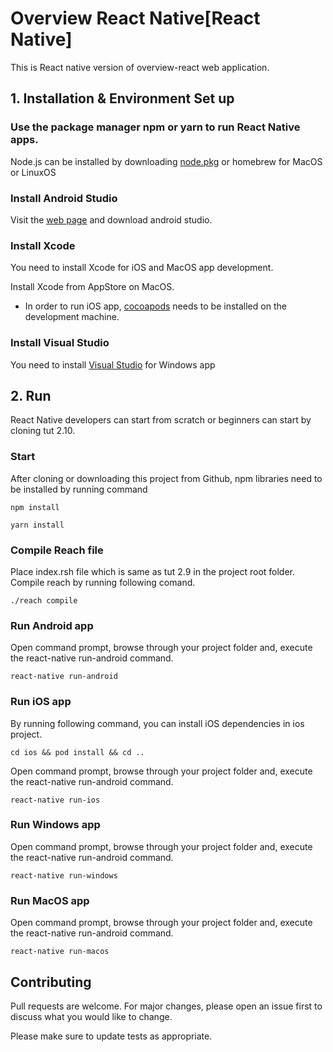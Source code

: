# Overview React Native[React Native]

This is React native version of overview-react web application.

## 1. Installation & Environment Set up

### Use the package manager npm or yarn to run React Native apps.

Node.js can be installed  by downloading [node.pkg](https://nodejs.org/en/download/) or homebrew for MacOS or LinuxOS

### Install Android Studio

Visit the [web page](https://developer.android.com/studio/) and download android studio.

### Install Xcode

You need to install Xcode for iOS and MacOS app development.

Install Xcode from AppStore on MacOS.

* In order to run iOS app, [cocoapods](https://cocoapods.org/) needs to be installed on the development machine.

### Install Visual Studio
You need to install [Visual Studio](https://visualstudio.microsoft.com/downloads/) for Windows app

## 2. Run

React Native developers can start from scratch or beginners can start by cloning tut 2.10.
### Start
After cloning or downloading this project from Github, npm libraries need to be installed by running command 
```
npm install
```
```
yarn install
```

### Compile Reach file
Place index.rsh file which is same as tut 2.9 in the project root folder.
Compile reach by running following comand.
```
./reach compile
```
### Run Android app

Open command prompt, browse through your project folder and, execute the react-native run-android command.

```
react-native run-android
```

### Run iOS app

By running following command, you can install iOS dependencies in ios project.

```
cd ios && pod install && cd ..
```

Open command prompt, browse through your project folder and, execute the react-native run-android command.

```
react-native run-ios
```

### Run Windows app

Open command prompt, browse through your project folder and, execute the react-native run-android command.

```
react-native run-windows
```

### Run MacOS app

Open command prompt, browse through your project folder and, execute the react-native run-android command.

```
react-native run-macos
```

## Contributing
Pull requests are welcome. For major changes, please open an issue first to discuss what you would like to change.

Please make sure to update tests as appropriate.
